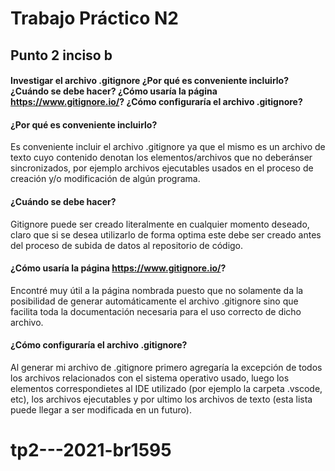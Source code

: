 # Trabajo Práctico N2
## Punto 2 inciso b
#### Investigar el archivo .gitignore ¿Por qué es conveniente incluirlo? ¿Cuándo se debe hacer? ¿Cómo usaría la página https://www.gitignore.io/? ¿Cómo configuraría el archivo .gitignore?

#### ¿Por qué es conveniente incluirlo?
Es conveniente incluir el archivo .gitignore ya que el mismo es un archivo de texto cuyo contenido denotan los elementos/archivos que no deberánser sincronizados, por ejemplo archivos ejecutables usados en el proceso de creación y/o modificación de algún programa.

#### ¿Cuándo se debe hacer? 
Gitignore puede ser creado literalmente en cualquier momento deseado, claro que si se desea utilizarlo de forma optima este debe ser creado antes del proceso de subida de datos al repositorio de código.

#### ¿Cómo usaría la página https://www.gitignore.io/?
Encontré muy útil a la página nombrada puesto que no solamente da la posibilidad de generar automáticamente el archivo .gitignore sino que facilita toda la documentación necesaria para el uso correcto de dicho archivo.

#### ¿Cómo configuraría el archivo .gitignore?
Al generar mi archivo de .gitignore primero agregaría la excepción de todos los archivos relacionados con el sistema operativo usado, luego los elementos correspondietes al IDE utilizado (por ejemplo la carpeta .vscode, etc), los archivos ejecutables y por ultimo los archivos de texto (esta lista puede llegar a ser modificada en un futuro).
# tp2---2021-br1595
